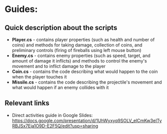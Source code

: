 # Guides:

## Quick description about the scripts

* <b>Player.cs</b> - contains player properties (such as health and number of coins) and methods for taking damage, collection of coins, and preliminary controls (firing of fireballs using left mouse button)
* <b>Enemy.cs</b> - contains enemy properties (such as speed, target, and amount of damage it inflicts) and methods to control the enemy's movement and to inflict damage to the player
* <b>Coin.cs</b> - contains the code describing what would happen to the coin when the player touches it
* <b>Missile.cs</b> - contains the code describing the projectile's movement and what would happen if an enemy collides with it

## Relevant links

* Direct activities guide in Google Slides: https://docs.google.com/presentation/d/1UhWyxyq9SOLV_elCmKw3eITyRBJSx7Eja1O9D-E2F5Q/edit?usp=sharing
